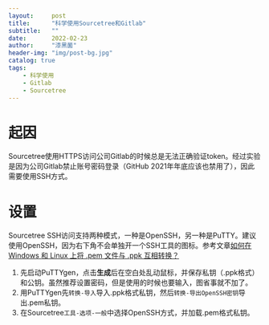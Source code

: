 ```yaml
---
layout:     post
title:      "科学使用Sourcetree和Gitlab"
subtitle:   ""
date:       2022-02-23
author:     "漆黑菌"
header-img: "img/post-bg.jpg"
catalog: true
tags:
    - 科学使用
    - Gitlab
    - Sourcetree
---
```


# 起因
Sourcetree使用HTTPS访问公司Gitlab的时候总是无法正确验证token。经过实验是因为公司Gitlab禁止账号密码登录（GitHub 2021年年底应该也禁用了），因此需要使用SSH方式。

# 设置
Sourcetree SSH访问支持两种模式，一种是OpenSSH，另一种是PuTTY。建议使用OpenSSH，因为右下角不会单独开一个SSH工具的图标。参考文章[如何在 Windows 和 Linux 上将 .pem 文件与 .ppk 互相转换？](https://aws.amazon.com/cn/premiumsupport/knowledge-center/ec2-ppk-pem-conversion/ "如何在 Windows 和 Linux 上将 .pem 文件与 .ppk 互相转换？")

1. 先启动PuTTYgen，点击**生成**后在空白处乱动鼠标，并保存私钥（.ppk格式）和公钥。虽然推荐设置密码，但是使用的时候也要输入，图省事就不加了。
2. 用PuTTYgen先`转换-导入`导入.ppk格式私钥，然后`转换-导出OpenSSH密钥`导出.pem私钥。
3. 在Sourcetree`工具-选项-一般`中选择OpenSSH方式，并加载.pem格式私钥。
